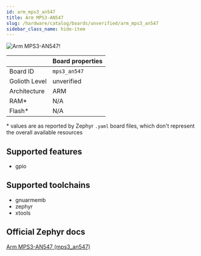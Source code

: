 ```yaml
---
id: arm_mps3_an547
title: Arm MPS3-AN547
slug: /hardware/catalog/boards/unverified/arm_mps3_an547
sidebar_class_name: hide-item
---
```


[//]: # (This is an auto-generated file, do not edit! Changes to it will be lost upon re-generation)

![Arm MPS3-AN547!](/img/boards/arm/mps3_an547.png "Arm MPS3-AN547")

|                | Board properties     |
| -------------  | -------------------- |
| Board ID       | `mps3_an547` |
| Golioth Level  | unverified       |
| Architecture   | ARM |
| RAM*           | N/A |
| Flash*         | N/A |

\* values are as reported by Zephyr `.yaml` board files, which don't represent the overall available resources



## Supported features

* gpio

## Supported toolchains

* gnuarmemb
* zephyr
* xtools

## Official Zephyr docs

[Arm MPS3-AN547 (mps3_an547)](https://docs.zephyrproject.org/latest/boards/arm/mps3_an547/doc/index.html)
